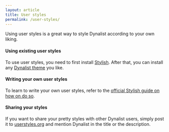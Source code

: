 ```yaml
---
layout: article
title: User styles
permalink: /user-styles/
---
```


Using user styles is a great way to style Dynalist according to your own liking.

#### Using existing user styles

To use user styles, you need to first install [Stylish](https://userstyles.org/help/stylish). After that, you can install any [Dynalist theme](https://userstyles.org/styles/browse?search_terms=dynalist) you like.

#### Writing your own user styles

To learn to write your own user styles, refer to the [official Stylish guide on how on do so](https://github.com/JasonBarnabe/stylish/wiki).

#### Sharing your styles

If you want to share your pretty styles with other Dynalist users, simply post it to [userstyles.org](https://userstyles.org/) and mention Dynalist in the title or the description.